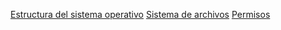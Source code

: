 [Estructura del sistema operativo](windows.md#Estructura-del-sistema-operativo)
[Sistema de archivos](windows.md#Sistema-de-archivos)
[Permisos](windows.md#Permisos)